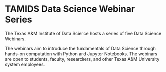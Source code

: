 # TAMIDS Data Science Webinar Series
The Texas A&M Institute of Data Science hosts a series of five Data Science Webinars. 

The webinars aim to introduce the fundamentals of Data Science through hands-on computation with Python and Jupyter Notebooks. The webinars are open to students, faculty, researchers, and other Texas A&M University system employees.
